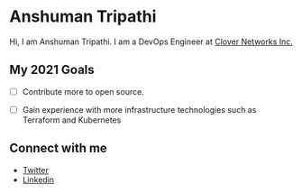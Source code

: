 # Anshuman Tripathi

Hi, I am Anshuman Tripathi. I am a DevOps Engineer at [Clover Networks Inc.](https://www.clover.com/)

## My 2021 Goals
- [ ] Contribute more to open source.
- [ ] Gain experience with more infrastructure technologies such as Terraform and Kubernetes


## Connect with me
- [Twitter](https://twitter.com/anshumant09)
- [Linkedin](https://www.linkedin.com/in/anshumantripathi09/)


